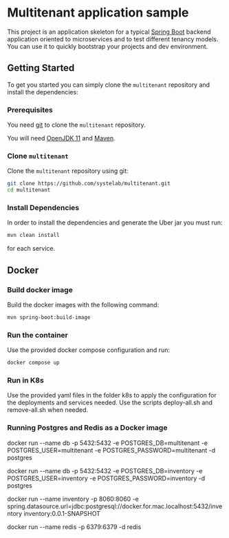 
# Multitenant application sample

This project is an application skeleton for a typical [Spring Boot][sboot] backend application oriented to microservices and to test different tenancy models. You can use it
to quickly bootstrap your projects and dev environment.


## Getting Started

To get you started you can simply clone the `multitenant` repository and install the dependencies:

### Prerequisites

You need [git][git] to clone the `multitenant` repository.

You will need [OpenJDK 11][jdk-download] and [Maven][maven].

### Clone `multitenant`

Clone the `multitenant` repository using git:

```bash
git clone https://github.com/systelab/multitenant.git
cd multitenant
```

### Install Dependencies

In order to install the dependencies and generate the Uber jar you must run:

```bash
mvn clean install
```

for each service.


## Docker

### Build docker image

Build the docker images with the following command:

```bash
mvn spring-boot:build-image
```

### Run the container

Use the provided docker compose configuration and run:
```bash
docker compose up
```

### Run in K8s

Use the provided yaml files in the folder k8s to apply the configuration for the deployments and services needed. 
Use the scripts deploy-all.sh and remove-all.sh when needed.


### Running Postgres and Redis as a Docker image

docker run --name db -p 5432:5432 -e POSTGRES_DB=multitenant -e POSTGRES_USER=multitenant -e POSTGRES_PASSWORD=multitenant -d postgres

docker run --name db -p 5432:5432 -e POSTGRES_DB=inventory -e POSTGRES_USER=inventory -e POSTGRES_PASSWORD=inventory -d postgres

docker run --name inventory -p 8060:8060 -e spring.datasource.url=jdbc:postgresql://docker.for.mac.localhost:5432/inventory inventory:0.0.1-SNAPSHOT

docker run --name redis -p 6379:6379 -d redis


[git]: https://git-scm.com/
[sboot]: https://projects.spring.io/spring-boot/
[maven]: https://maven.apache.org/download.cgi
[jdk-download]: https://adoptopenjdk.net/
[JEE]: http://www.oracle.com/technetwork/java/javaee/tech/index.html
[jwt]: https://jwt.io/
[cors]: https://en.wikipedia.org/wiki/Cross-origin_resource_sharing
[swagger]: https://swagger.io/
[allure]: https://docs.qameta.io/allure/
[junit]: https://junit.org/junit5/

